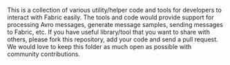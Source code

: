 This is a collection of various utility/helper code and tools for developers to interact with Fabric easily. The tools and code would provide support for processing Avro messages, generate message samples, sending messages to Fabric, etc. If you have useful library/tool that you want to share with others, please fork this repository, add your code and send a pull request. We would love to keep this folder as much open as possible with community contributions. 